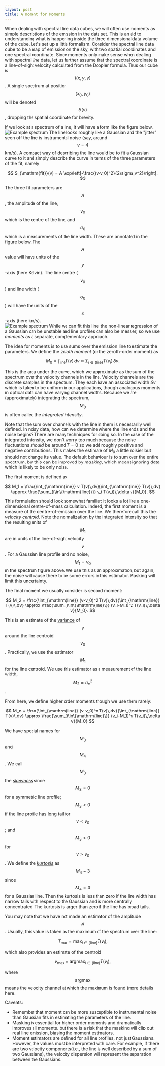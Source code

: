 ```yaml
---
layout: post
title: A moment for Moments
---
```


When dealing with spectral line data cubes, we will often use moments as simple descriptions of the emission in the data set.   This is an aid to understanding what is happening inside the three dimensional data volume of the cube.  Let's set up a little formalism.  Consider the spectral line data cube to be a map of emission on the sky, with two spatial coordinates and one spectral coordinate.  Since moments only make sense when dealing with spectral _line_ data, let us further assume that the spectral coordinate is a line-of-sight velocity calculated from the Doppler formula.  Thus our cube is $$I(x,y,v)$$.  A single spectrum at position $$(x_0, y_0)$$ will be denoted $$S(v)$$, dropping the spatial coordinate for brevity.

If we look at a spectrum of a line, it will have a form like the figure below. 
![Example spectrum](/images/sample_spec.png)
The line looks roughly like a Gaussian and the "jitter" seen off the line is instrumental noise (say, around $$v=4$$ km/s).  A compact way of describing the line would be to fit a Gaussian curve to it and simply describe the curve in terms of the three parameters of the fit, namely

$$
S_{\mathrm{fit}}(v) = A \exp\left[-\frac{(v-v_0)^2}{2\sigma_v^2}\right].
$$

The three fit parameters are $$A$$, the amplitude of the line, $$v_0$$ which is the centre of the line, and $$\sigma_0$$ which is a measurements of the line width.  These are annotated in the figure below.  The $$A$$ value will have units of the $$y$$-axis (here Kelvin).  The line centre ($$v_0$$) and line width ($$\sigma_0$$) will have the units of the $$x$$-axis (here km/s).  
![Example spectrum](/images/sample_spec_annotated.png)
While we can fit this line, the non-linear regression of a Gaussian can be unstable and line profiles can also be messier, so we use _moments_ as a separate, complementary approach.  

The idea for moments is to use sums over the emission line to estimate the parameters.  We define the _zeroth moment_ (or the zeroth-order moment) as

$$
M_0 = \int_{\mathrm{line}} T(v)\,dv \approx \sum_{i\in\{\mathrm{line}\}} T(v_i)\,\delta v.
$$ 

This is the area under the curve, which we approximate as the sum of the spectrum over the velocity channels in the line.  Velocity channels are the discrete samples in the spectrum.  They each have an associated width $\delta v$ which is taken to be uniform in our applications, though analogous moments in optical data can have varying channel widths.  Because we are (approximately) integrating the spectrum, $$M_0$$ is often called the _integrated intensity_.  

Note that the sum over channels with the line in them is necessarily well defined.  In noisy data, how can we determine where the line ends and the noise begins?  There are many techniques for doing so.  In the case of the integrated intensity, we don't worry too much because the noise fluctuations _should_ be around $T=0$ so we add roughly positive and negative contributions.  This makes the estimate of $M_0$ a little noisier but should not change its value.  The default behaviour is to sum over the entire spectrum, but this can be improved by _masking_, which means ignoring data which is likely to be only noise.

The first moment is defined as 

$$
M_1 = \frac{\int_{\mathrm{line}} v T(v)\,dv}{\int_{\mathrm{line}} T(v)\,dv} \approx \frac{\sum_{i\in\{\mathrm{line}\}} v_i T(v_i)\,\delta v}{M_0}.
$$ 

This formulation should look somewhat familiar: it looks a lot like a one-dimensional centre-of-mass calculation.  Indeed, the first moment is a measure of the centre-of-emission over the line.  We therefore call this the _velocity centroid_.  Note the normalization by the integrated intensity so that the resulting units of $$M_1$$ are in units of the line-of-sight velocity $$v$$.  For a Gaussian line profile and no noise, $$M_1= v_0$$ in the spectrum figure above.  We use this as an approximation, but again, the noise will cause there to be some errors in this estimator.  Masking will limit this uncertainty.

The final moment we usually consider is second moment:

$$
M_2 = \frac{\int_{\mathrm{line}} (v-v_0)^2 T(v)\,dv}{\int_{\mathrm{line}} T(v)\,dv} \approx \frac{\sum_{i\in\{\mathrm{line}\}} (v_i-M_1)^2 T(v_i)\,\delta v}{M_0}.
$$ 

This is an estimate of the [variance](https://en.wikipedia.org/wiki/Variance) of $$v$$ around the line centroid $$v_0$$.  Practically, we use the estimator $$M_1$$ for the line centroid.  We use this estimator as a measurement of the line width, $$M_2\approx \sigma_v^2$$.  

From here, we define higher order moments though we use them rarely:

$$
M_n = \frac{\int_{\mathrm{line}} (v-v_0)^n T(v)\,dv}{\int_{\mathrm{line}} T(v)\,dv} \approx \frac{\sum_{i\in\{\mathrm{line}\}} (v_i-M_1)^n T(v_i)\,\delta v}{M_0}
$$

We have special names for $$M_3$$ and $$M_4$$.  We call $$M_3$$ the [_skewness_](https://en.wikipedia.org/wiki/Skewness) since $$M_3=0$$ for a symmetric line profile; $$M_3<0$$ if the line profile has long tail for $$v<v_0$$; and $$M_3>0$$ for $$v>v_0$$.  We define the [_kurtosis_](https://en.wikipedia.org/wiki/Kurtosis) as $$M_4-3$$ since $$M_4=3$$ for a Gaussian line.  Then the kurtosis is less than zero if the line width has narrow tails with respect to the Gaussian and is more centrally concentrated.  The kurtosis is larger than zero if the line has broad tails.

You may note that we have not made an estimator of the amplitude $$A$$.  Usually, this value is taken as the maximum of the spectrum over the line:

$$
T_{\mathrm{max}} = \mathrm{max}_{i\in\{\mathrm{line}\}} T(v_i),
$$

which also provides an estimate of the centroid

$$
v_{\mathrm{max}} = \mathrm{argmax}_{i\in\{\mathrm{line}\}} T(v_i),
$$

where $$\mathrm{argmax}$$ means the velocity channel at which the maximum is found (more details [here](https://en.wikipedia.org/wiki/Arg_max).  

Caveats:

*  Remember that moment can be more susceptible to instrumental noise than Gaussian fits in estimating the parameters of the line.
*  Masking is essential for higher order moments and dramatically improves all moments, but there is a risk that the masking will clip out real line emission, biasing the moment estimators.
*  Moment estimators are defined for all line profiles, not just Gaussians.  However, the values must be interpreted with care.  For example, if there are two velocity components(i.e., the line is well described by a sum of two Gaussians), the velocity dispersion will represent the separation between the Gaussians.



